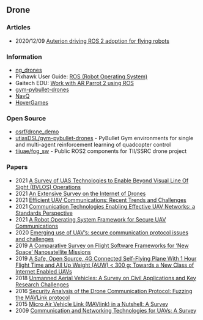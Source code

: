 ## Drone


### Articles
- 2020/12/09 [Auterion driving ROS 2 adoption for flying robots](https://auterion.com/auterion-driving-ros-2-adoption-for-flying-robots/)


### Information
- [ng_drones](http://wiki.ros.org/ng_drones)
- Pixhawk User Guide: [ROS (Robot Operating System)](https://docs.px4.io/master/en/ros/)
- Gaitech EDU: [Work with AR Parrot 2 using ROS](https://edu.gaitech.hk/drones/ar_parrot_2/ar-parrot-2-ros.html)
- [gym-pybullet-drones](https://utiasdsl.github.io/gym-pybullet-drones/)
- [NavQ](https://nxp.gitbook.io/8mmnavq/)
- [HoverGames](https://nxp.gitbook.io/hovergames/)



### Open Source
- [osrf/drone_demo](https://github.com/osrf/drone_demo)
- [utiasDSL/gym-pybullet-drones](https://github.com/utiasDSL/gym-pybullet-drones) - PyBullet Gym environments for single and multi-agent reinforcement learning of quadcopter control
- [tiiuae/fog_sw](https://github.com/tiiuae/fog_sw) - Public ROS2 components for TII/SSRC drone project


### Papers
- 2021 [A Survey of UAS Technologies to Enable Beyond Visual Line Of Sight (BVLOS) Operations](https://www.scitepress.org/Papers/2021/104469/104469.pdf)
- 2021 [An Extensive Survey on the Internet of Drones](https://arxiv.org/pdf/2007.12611.pdf)
- 2021 [Efficient UAV Communications: Recent Trends and Challenges](https://www.techscience.com/cmc/v67n1/41208)
- 2021 [Communication Technologies Enabling Effective UAV Networks: a Standards Perspective](https://hal.inria.fr/hal-03190494/file/Drone_Networking.pdf)
- 2021 [A Robot Operating System Framework for Secure UAV Communications](https://www.mdpi.com/1424-8220/21/4/1369/pdf)
- 2020 [Emerging use of UAV’s: secure communication protocol issues and challenges](https://www.researchgate.net/publication/341957190_Emerging_use_of_UAV's_secure_communication_protocol_issues_and_challenges)
- 2019 [A Comparative Survey on Flight Software Frameworks for ‘New Space’ Nanosatellite Missions](https://www.scielo.br/j/jatm/a/ZNY8mTKcbh8MT5xvbvyytqG/?format=pdf&lang=en)
- 2019 [A Safe, Open Source, 4G Connected Self-Flying Plane With 1 Hour Flight Time and All Up Weight (AUW) < 300 g: Towards a New Class of Internet Enabled UAVs](https://ieeexplore.ieee.org/stamp/stamp.jsp?arnumber=8718270)
- 2018 [Unmanned Aerial Vehicles: A Survey on Civil Applications and Key Research Challenges](https://arxiv.org/pdf/1805.00881.pdf)
- 2016 [Security Analysis of the Drone Communication Protocol: Fuzzing the MAVLink protocol](https://www.esat.kuleuven.be/cosic/publications/article-2667.pdf)
- 2015 [Micro Air Vehicle Link (MAVlink) in a Nutshell: A Survey](https://ieeexplore.ieee.org/document/8743355)
- 2009 [Communication and Networking Technologies for UAVs: A Survey](https://arxiv.org/abs/2009.02280)


